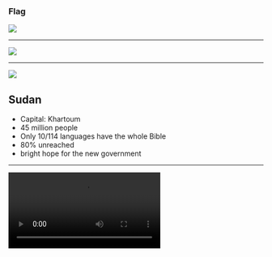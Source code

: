 ### Flag

![](https://upload.wikimedia.org/wikipedia/commons/0/01/Flag_of_Sudan.svg)

---

![](https://upload.wikimedia.org/wikipedia/commons/f/f8/Sudan_%28orthographic_projection%29_highlighted.svg)

---

![](https://res.cloudinary.com/kiekies/image/upload/v1632250532/ccw/gguxpdpdfn9qgid5ldpc.jpg)

## Sudan

- Capital: Khartoum
- 45 million people
- Only 10/114 languages have the whole Bible
- 80% unreached
- bright hope for the new government

---

![](https://storage.googleapis.com/prayer-videos/country/sudan.mp4)
